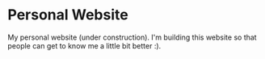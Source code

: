 # Personal Website

My personal website (under construction).
I'm building this website so that people can get to know me a little bit better :).
